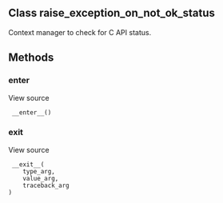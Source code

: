 ## Class raise_exception_on_not_ok_status
Context manager to check for C API status.
## Methods
### __enter__
View source

```
 __enter__()
```
### __exit__
View source

```
 __exit__(
    type_arg,
    value_arg,
    traceback_arg
)
```
